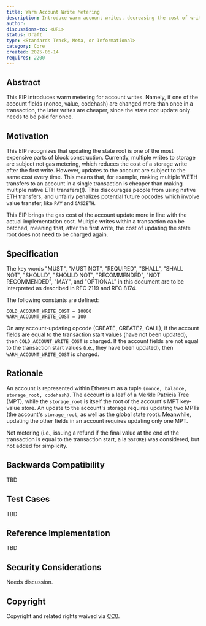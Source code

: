 ```yaml
---
title: Warm Account Write Metering
description: Introduce warm account writes, decreasing the cost of writing to an account after the first write.
author:
discussions-to: <URL>
status: Draft
type: <Standards Track, Meta, or Informational>
category: Core
created: 2025-06-14
requires: 2200
---
```


## Abstract

This EIP introduces warm metering for account writes. Namely, if one of the account fields (nonce, value, codehash) are changed more than once in a transaction, the later writes are cheaper, since the state root update only needs to be paid for once.

## Motivation

This EIP recognizes that updating the state root is one of the most expensive parts of block construction. Currently, multiple writes to storage are subject net gas metering, which reduces the cost of a storage write after the first write. However, updates to the account are subject to the same cost every time. This means that, for example, making multiple WETH transfers to an account in a single transaction is cheaper than making multiple native ETH transfers(!). This discourages people from using native ETH transfers, and unfairly penalizes potential future opcodes which involve value transfer, like `PAY` and `GAS2ETH`.

This EIP brings the gas cost of the account update more in line with the actual implementation cost. Multiple writes within a transaction can be batched, meaning that, after the first write, the cost of updating the state root does not need to be charged again.

## Specification

The key words "MUST", "MUST NOT", "REQUIRED", "SHALL", "SHALL NOT", "SHOULD", "SHOULD NOT", "RECOMMENDED", "NOT RECOMMENDED", "MAY", and "OPTIONAL" in this document are to be interpreted as described in RFC 2119 and RFC 8174.

The following constants are defined:

```
COLD_ACCOUNT_WRITE_COST = 10000
WARM_ACCOUNT_WRITE_COST = 100
```

On any account-updating opcode (CREATE, CREATE2, CALL), if the account fields are equal to the transaction start values (have not been updated), then `COLD_ACCOUNT_WRITE_COST` is charged. If the account fields are not equal to the transaction start values (i.e., they have been updated), then `WARM_ACCOUNT_WRITE_COST` is charged.

## Rationale

An account is represented within Ethereum as a tuple `(nonce, balance, storage_root, codehash)`. The account is a leaf of a Merkle Patricia Tree (MPT), while the `storage_root` is itself the root of the account's MPT key-value store. An update to the account's storage requires updating two MPTs (the account's `storage_root`, as well as the global state root). Meanwhile, updating the other fields in an account requires updating only one MPT.

Net metering (i.e., issuing a refund if the final value at the end of the transaction is equal to the transaction start, a la `SSTORE`) was considered, but not added for simplicity.

## Backwards Compatibility

TBD

## Test Cases

TBD

## Reference Implementation

TBD

## Security Considerations

Needs discussion.

## Copyright

Copyright and related rights waived via [CC0](../LICENSE.md).
